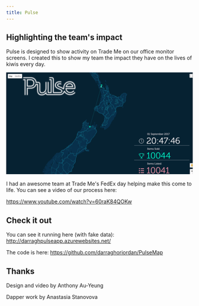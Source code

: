 ```yaml
---
title: Pulse
---
```


## Highlighting the team's impact

Pulse is designed to show activity on Trade Me on our office monitor screens. I created this to show my team the impact they have on the lives of kiwis every day.

![pulse gif](./pulse.gif)

I had an awesome team at Trade Me's FedEx day helping make this come to life. You can see a video of our process here: 

https://www.youtube.com/watch?v=60raK84QOKw

## Check it out

You can see it running here (with fake data): http://darraghpulseapp.azurewebsites.net/

The code is here: https://github.com/darraghoriordan/PulseMap

## Thanks

Design and video by Anthony Au-Yeung

Dapper work by Anastasia Stanovova